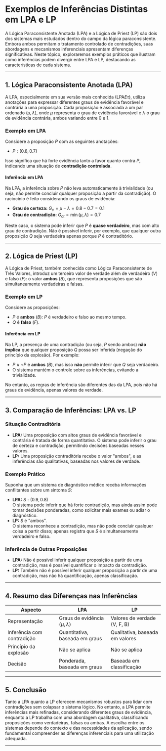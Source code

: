 
# Exemplos de Inferências Distintas em LPA e LP

A Lógica Paraconsistente Anotada (LPA) e a Lógica de Priest (LP) são dois dos sistemas mais estudados dentro do campo da lógica paraconsistente. Embora ambos permitam o tratamento controlado de contradições, suas abordagens e mecanismos inferenciais apresentam diferenças significativas. Neste tópico, exploraremos exemplos práticos que ilustram como inferências podem divergir entre LPA e LP, destacando as características de cada sistema.

---

## 1. **Lógica Paraconsistente Anotada (LPA)**

A LPA, especialmente em sua versão mais conhecida (LPA$E\tau$), utiliza anotações para expressar diferentes graus de evidência favorável e contrária a uma proposição. Cada proposição é associada a um par ordenado $(\mu, \lambda)$, onde $\mu$ representa o grau de evidência favorável e $\lambda$ o grau de evidência contrária, ambos variando entre 0 e 1.

### **Exemplo em LPA**

Considere a proposição $P$ com as seguintes anotações:

- $P: (0.8, 0.7)$

Isso significa que há forte evidência tanto a favor quanto contra $P$, indicando uma situação de **contradição controlada**.

#### **Inferência em LPA**

Na LPA, a inferência sobre $P$ não leva automaticamente à trivialidade (ou seja, não permite concluir qualquer proposição a partir da contradição). O raciocínio é feito considerando os graus de evidência:

- **Grau de certeza:** $G_c = \mu - \lambda = 0.8 - 0.7 = 0.1$
- **Grau de contradição:** $G_{ct} = \min(\mu, \lambda) = 0.7$

Neste caso, o sistema pode inferir que $P$ é **quase verdadeiro**, mas com alto grau de contradição. Não é possível inferir, por exemplo, que qualquer outra proposição $Q$ seja verdadeira apenas porque $P$ é contraditório.

---

## 2. **Lógica de Priest (LP)**

A Lógica de Priest, também conhecida como Lógica Paraconsistente de Três Valores, introduz um terceiro valor de verdade além de verdadeiro ($V$) e falso ($F$): o valor **ambos** ($B$), que representa proposições que são simultaneamente verdadeiras e falsas.

### **Exemplo em LP**

Considere as proposições:

- $P$ é **ambos** ($B$): $P$ é verdadeiro e falso ao mesmo tempo.
- $Q$ é **falso** ($F$).

#### **Inferência em LP**

Na LP, a presença de uma contradição (ou seja, $P$ sendo ambos) **não implica** que qualquer proposição $Q$ possa ser inferida (negação do princípio da explosão). Por exemplo:

- $P \wedge \neg P$ é **ambos** ($B$), mas isso **não** permite inferir que $Q$ seja verdadeiro.
- O sistema mantém o controle sobre as inferências, evitando a trivialidade.

No entanto, as regras de inferência são diferentes das da LPA, pois não há graus de evidência, apenas valores de verdade.

---

## 3. **Comparação de Inferências: LPA vs. LP**

### **Situação Contraditória**

- **LPA:** Uma proposição com altos graus de evidência favorável e contrária é tratada de forma quantitativa. O sistema pode inferir o grau de certeza e contradição, permitindo decisões baseadas nesses valores.
- **LP:** Uma proposição contraditória recebe o valor "ambos", e as inferências são qualitativas, baseadas nos valores de verdade.

### **Exemplo Prático**

Suponha que um sistema de diagnóstico médico receba informações conflitantes sobre um sintoma $S$:

- **LPA:** $S: (0.9, 0.8)$  
  O sistema pode inferir que há forte contradição, mas ainda assim pode tomar decisões ponderadas, como solicitar mais exames ou adiar o diagnóstico.
- **LP:** $S$ é "ambos".  
  O sistema reconhece a contradição, mas não pode concluir qualquer coisa a partir disso; apenas registra que $S$ é simultaneamente verdadeiro e falso.

### **Inferência de Outras Proposições**

- **LPA:** Não é possível inferir qualquer proposição a partir de uma contradição, mas é possível quantificar o impacto da contradição.
- **LP:** Também não é possível inferir qualquer proposição a partir de uma contradição, mas não há quantificação, apenas classificação.

---

## 4. **Resumo das Diferenças nas Inferências**

| Aspecto                  | LPA                                      | LP                                 |
|--------------------------|------------------------------------------|------------------------------------|
| Representação            | Graus de evidência $(\mu, \lambda)$      | Valores de verdade (V, F, B)       |
| Inferência com contradição| Quantitativa, baseada em graus           | Qualitativa, baseada em valores    |
| Princípio da explosão    | Não se aplica                            | Não se aplica                      |
| Decisão                  | Ponderada, baseada em graus              | Baseada em classificação           |

---

## 5. **Conclusão**

Tanto a LPA quanto a LP oferecem mecanismos robustos para lidar com contradições sem colapsar o sistema lógico. No entanto, a LPA permite inferências mais refinadas, considerando diferentes graus de evidência, enquanto a LP trabalha com uma abordagem qualitativa, classificando proposições como verdadeiras, falsas ou ambas. A escolha entre os sistemas depende do contexto e das necessidades da aplicação, sendo fundamental compreender as diferenças inferenciais para uma utilização adequada.

---
```